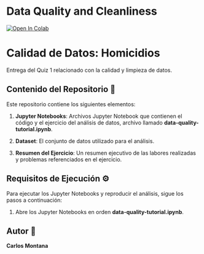 # Data Quality and Cleanliness

[![Open In Colab](https://colab.research.google.com/assets/colab-badge.svg)](https://colab.research.google.com/github/datascience-uniandes/data-quality-tutorial/)

# Calidad de Datos: Homicidios

Entrega del Quiz 1 relacionado con la calidad y limpieza de datos.

## Contenido del Repositorio 📖

Este repositorio contiene los siguientes elementos:

1. **Jupyter Notebooks**: Archivos Jupyter Notebook que contienen el código y el ejercicio del análisis de datos, archivo llamado **data-quality-tutorial.ipynb**.

2. **Dataset**: El conjunto de datos utilizado para el análisis.

3. **Resumen del Ejercicio**: Un resumen ejecutivo de las labores realizadas y problemas referenciados en el ejercicio.

## Requisitos de Ejecución ⚙️

Para ejecutar los Jupyter Notebooks y reproducir el análisis, sigue los pasos a continuación:

1. Abre los Jupyter Notebooks en orden **data-quality-tutorial.ipynb**.

## Autor 👤

**Carlos Montana**